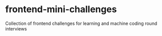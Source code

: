 # frontend-mini-challenges
Collection of  frontend challenges for learning  and machine coding round interviews
